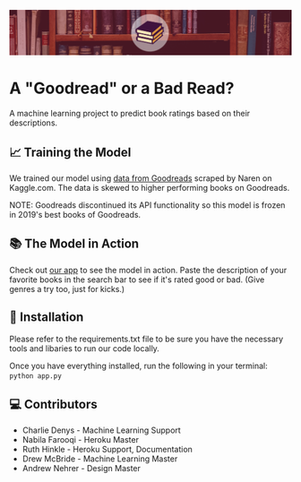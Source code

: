 ![App Header Image](https://github.com/drewmcbride/goodreads/blob/main/static/assets/img/header.png)

# A "Goodread" or a Bad Read?
A machine learning project to predict book ratings based on their descriptions. 

## 📈 Training the Model
We trained our model using [data from Goodreads](https://www.kaggle.com/meetnaren/goodreads-best-books) scraped by Naren on Kaggle.com. The data is skewed to higher performing books on Goodreads. 

NOTE: Goodreads discontinued its API functionality so this model is frozen in 2019's best books of Goodreads.

## 📚 The Model in Action
Check out [our app](https://good-book-app.herokuapp.com/) to see the model in action. Paste the description of your favorite books in the search bar to see if it's rated good or bad. (Give genres a try too, just for kicks.)

## 💾 Installation
Please refer to the requirements.txt file to be sure you have the necessary tools and libaries to run our code locally. 

Once you have everything installed, run the following in your terminal:
`python app.py`

## 💻 Contributors
* Charlie Denys - Machine Learning Support
* Nabila Farooqi - Heroku Master
* Ruth Hinkle - Heroku Support, Documentation
* Drew McBride - Machine Learning Master
* Andrew Nehrer - Design Master


